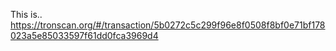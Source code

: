 This is..
https://tronscan.org/#/transaction/5b0272c5c299f96e8f0508f8bf0e71bf178023a5e85033597f61dd0fca3969d4
